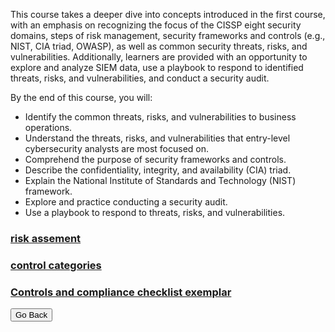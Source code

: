 
This course takes a deeper dive into concepts introduced in the first course, with an emphasis on recognizing the focus of the CISSP eight security domains, steps of risk management, security frameworks and controls (e.g., NIST, CIA triad, OWASP), as well as common security threats, risks, and vulnerabilities. Additionally, learners are provided with an opportunity to explore and analyze SIEM data, use a playbook to respond to identified threats, risks, and vulnerabilities, and conduct a security audit.

By the end of this course, you will: 
- Identify the common threats, risks, and vulnerabilities to business operations.
- Understand the threats, risks, and vulnerabilities that entry-level cybersecurity analysts are most focused on.
- Comprehend the purpose of security frameworks and controls.
- Describe the confidentiality, integrity, and availability (CIA) triad.
- Explain the National Institute of Standards and Technology (NIST) framework.
- Explore and practice conducting a security audit.
- Use a playbook to respond to threats, risks, and vulnerabilities.







### [risk assement](/gcprojects/module2/riskassesment.html)



### [control categories](/gcprojects/module2/Controlcategories.md)



### [Controls and compliance checklist exemplar](/gcprojects/module2/exemplar.md)







<button onclick="history.back()">Go Back</button>
